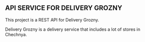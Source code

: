 ## API SERVICE FOR DELIVERY GROZNY

This project is a REST API for Delivery Grozny. 

Delivery Grozny is a delivery service that includes a lot of stores in Chechnya.

